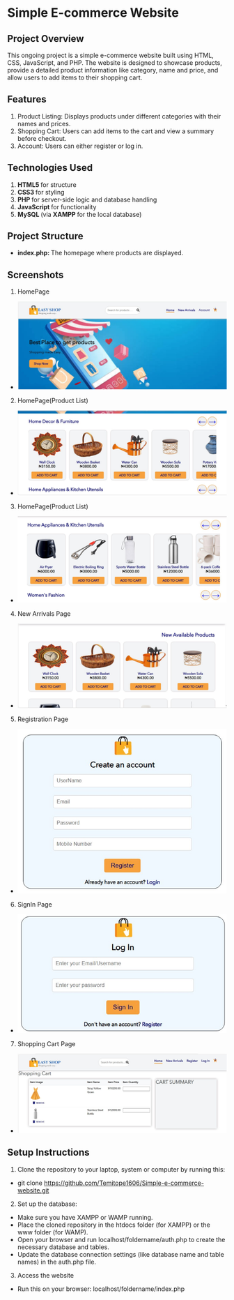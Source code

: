 <h1> <b> Simple E-commerce Website </b> </h1>

<h2> <b> Project Overview </b> </h2>

This ongoing project is a simple e-commerce website built using HTML, CSS, JavaScript, and PHP. The website is designed to showcase products, provide a detailed product information like category, name and price, and allow users to add items to their shopping cart.

<h2> <b> Features </b> </h2>


1. Product Listing: Displays products under different categories with their names and prices.
2. Shopping Cart: Users can add items to the cart and view a summary before checkout.
3. Account: Users can either register or log in.

<h2> <b> Technologies Used </b> </h2>


1. <b> HTML5 </b> for structure
2. <b> CSS3 </b> for styling
3. <b> PHP </b> for server-side logic and database handling
4. <b> JavaScript </b> for functionality
5. <b> MySQL </b> (via <b> XAMPP </b> for the local database)

<h2> <b> Project Structure </b> </h2>

- <b> index.php: </b> The homepage where products are displayed.

<h2> <b> Screenshots </b> </h2>

1. HomePage
- ![Homepage Screenshot](screenshots/1.%20.jpg)

2. HomePage(Product List)
- ![Homepage Screenshot](screenshots/2.%20.jpg)

3. HomePage(Product List)
- ![Homepage Screenshot](screenshots/3..jpg)

4. New Arrivals Page
- ![NewArrivalspage Screenshot](screenshots/4..jpg)

5. Registration Page
- ![Registrationpage Screenshot](screenshots/5..jpg)

6. SignIn Page
- ![SignInpage Screenshot](screenshots/6..jpg)

7. Shopping Cart Page
- ![ShoppingCartpage Screenshot](screenshots/7..jpg)


<h2> <b> Setup Instructions </b> </h2>

1. Clone the repository to your laptop, system or computer by running this: 
- git clone https://github.com/Temitope1606/Simple-e-commerce-website.git
2. Set up the database:
  - Make sure you have XAMPP or WAMP running.
  - Place the cloned repository in the htdocs folder (for XAMPP) or the www folder (for WAMP).
  - Open your browser and run localhost/foldername/auth.php to create the necessary database and tables.
  - Update the database connection settings (like database name and table names) in the auth.php file.
3. Access the website
  - Run this on your browser: localhost/foldername/index.php

